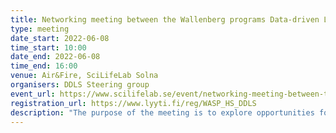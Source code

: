 ```yaml
---
title: Networking meeting between the Wallenberg programs Data-driven Life Science (DDLS) and WASP-HS
type: meeting
date_start: 2022-06-08
time_start: 10:00
date_end: 2022-06-08
time_end: 16:00
venue: Air&Fire, SciLifeLab Solna
organisers: DDLS Steering group
event_url: https://www.scilifelab.se/event/networking-meeting-between-the-wallenberg-programs-data-driven-life-science-ddls-and-wasp-hs/
registration_url: https://www.lyyti.fi/reg/WASP_HS_DDLS
description: "The purpose of the meeting is to explore opportunities for joint and multidisciplinary research ventures between researchers working within data-driven life science and researchers from the humanities and social sciences working on Artificial Intelligence and Autonomous Systems. Information regarding an upcoming call for seed-money for cross-program research collaborations will also be announced at the meeting. Apart from thematic parallel networking sessions, the program will include a study visit to SciLifeLab. Coffee and lunch will be served."
---
```

